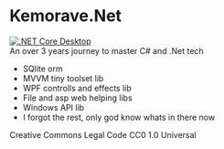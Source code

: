 # Kemorave.Net
[![.NET Core Desktop](https://github.com/Kemorave/Kemorave.Net/actions/workflows/dotnet-desktop.yml/badge.svg?branch=master)](https://github.com/Kemorave/Kemorave.Net/actions/workflows/dotnet-desktop.yml)
<br>
An over 3 years journey to master C# and .Net tech

- SQlite orm
- MVVM tiny toolset lib
- WPF controlls and effects lib
- File and asp web helping libs
- Windows API lib
- I forgot the rest, only god know whats in there now

Creative Commons Legal Code
CC0 1.0 Universal

